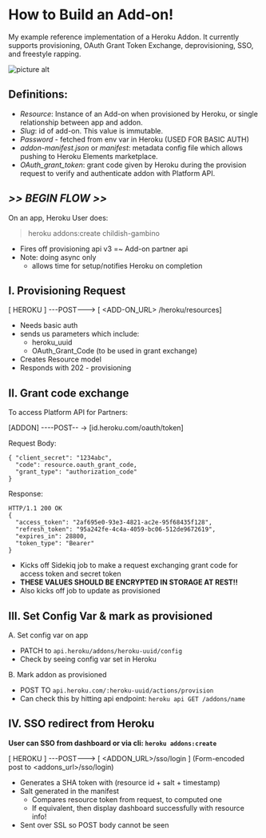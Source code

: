 # How to Build an Add-on!
My example reference implementation of a Heroku Addon. It currently supports provisioning, OAuth Grant Token Exchange, deprovisioning, SSO, and freestyle rapping.

![picture alt](https://pre00.deviantart.net/0533/th/pre/i/2018/276/d/5/childish_gambino_banner_by_blackflim-dcoh1c2.png)
## Definitions:
- _Resource_: Instance of an Add-on when provisioned by Heroku, or single relationship between app and addon.
- _Slug_: id of add-on. This value is immutable.
- _Password_ - fetched from env var in Heroku
(USED FOR BASIC AUTH)
- _addon-manifest.json_ or _manifest_: metadata config file which allows pushing to Heroku Elements marketplace.
- _OAuth_grant_token_: grant code given by Heroku during the provision request to verify and authenticate addon with Platform API.

## *>> BEGIN FLOW >>*

On an app, Heroku User does:
> heroku addons:create childish-gambino

- Fires off provisioning api v3 =~ Add-on partner api
- Note: doing async only
    -  allows time for setup/notifies Heroku on completion


## I. Provisioning Request
[ HEROKU ] ---POST---> [ <ADD-ON_URL> /heroku/resources]

- Needs basic auth
- sends us parameters which include:
  - heroku_uuid
  - OAuth_Grant_Code (to be used in grant exchange)
- Creates Resource model
- Responds with 202 - provisioning


## II. Grant code exchange
To access Platform API for Partners:

[ADDON] ----POST-- -> [id.heroku.com/oauth/token]

Request Body:
```
{ "client_secret": "1234abc",
  "code": resource.oauth_grant_code,
  "grant_type": "authorization_code"
}
```
Response:

```
HTTP/1.1 200 OK
{
  "access_token": "2af695e0-93e3-4821-ac2e-95f68435f128",
  "refresh_token": "95a242fe-4c4a-4059-bc06-512de9672619",
  "expires_in": 28800,
  "token_type": "Bearer"
}
```
 - Kicks off Sidekiq job to make a request exchanging grant code for access token and secret token
 - **THESE VALUES SHOULD BE ENCRYPTED IN STORAGE AT REST!!**
 - Also kicks off job to update as provisioned

## III. Set Config Var & mark as provisioned
A. Set config var on app
- PATCH to `api.heroku/addons/heroku-uuid/config`
- Check by seeing config var set in Heroku

B. Mark addon as provisioned
- POST TO  `api.heroku.com/:heroku-uuid/actions/provision`
- Can check this by hitting api endpoint: `heroku api GET /addons/name`

## IV. SSO redirect from Heroku
**User can SSO from dashboard or via cli: `heroku addons:create`**

[ HEROKU ] ---POST---> [ <ADDON_URL>/sso/login ]
(Form-encoded post to <addons_url>/sso/login)

- Generates a SHA token with (resource id + salt + timestamp)
- Salt generated in the manifest
    - Compares resource token from request, to computed one
    - If equivalent, then display dashboard successfully with resource info!
- Sent over SSL so POST body cannot be seen

